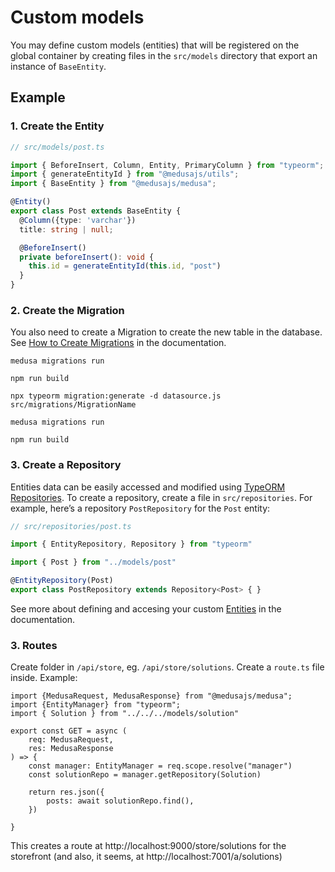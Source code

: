 # Custom models

You may define custom models (entities) that will be registered on the global container by creating files in the `src/models` directory that export an instance of `BaseEntity`.

## Example

### 1. Create the Entity

```ts
// src/models/post.ts

import { BeforeInsert, Column, Entity, PrimaryColumn } from "typeorm";
import { generateEntityId } from "@medusajs/utils";
import { BaseEntity } from "@medusajs/medusa";

@Entity()
export class Post extends BaseEntity {
  @Column({type: 'varchar'})
  title: string | null;

  @BeforeInsert()
  private beforeInsert(): void {
    this.id = generateEntityId(this.id, "post")
  }
}
```

### 2. Create the Migration

You also need to create a Migration to create the new table in the database. See [How to Create Migrations](https://docs.medusajs.com/advanced/backend/migrations/) in the documentation.
```
medusa migrations run

npm run build

npx typeorm migration:generate -d datasource.js src/migrations/MigrationName

medusa migrations run

npm run build
```

### 3. Create a Repository
Entities data can be easily accessed and modified using [TypeORM Repositories](https://typeorm.io/working-with-repository). To create a repository, create a file in `src/repositories`. For example, here’s a repository `PostRepository` for the `Post` entity:

```ts
// src/repositories/post.ts

import { EntityRepository, Repository } from "typeorm"

import { Post } from "../models/post"

@EntityRepository(Post)
export class PostRepository extends Repository<Post> { }
```

See more about defining and accesing your custom [Entities](https://docs.medusajs.com/advanced/backend/entities/overview) in the documentation.


### 3. Routes
Create folder in `/api/store`, eg. `/api/store/solutions`.
Create a `route.ts` file inside.
Example: 
```
import {MedusaRequest, MedusaResponse} from "@medusajs/medusa";
import {EntityManager} from "typeorm";
import { Solution } from "../../../models/solution"

export const GET = async (
    req: MedusaRequest,
    res: MedusaResponse
) => {
    const manager: EntityManager = req.scope.resolve("manager")
    const solutionRepo = manager.getRepository(Solution)

    return res.json({
        posts: await solutionRepo.find(),
    })

}
```
This creates a route at http://localhost:9000/store/solutions
for the storefront
(and also, it seems, at http://localhost:7001/a/solutions)
